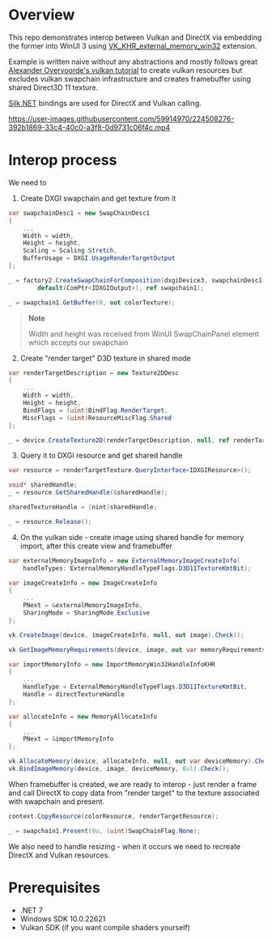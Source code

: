 # Overview

This repo demonstrates interop between Vulkan and DirectX via embedding the former into WinUI 3 using [VK_KHR_external_memory_win32](https://registry.khronos.org/vulkan/specs/1.3-extensions/man/html/VK_KHR_external_memory_win32.html) extension. 

Example is written naive without any abstractions and mostly follows great [Alexander Overvoorde's vulkan tutorial](https://vulkan-tutorial.com) to create vulkan resources but excludes vulkan swapchain infrastructure and creates framebuffer using shared Direct3D 11 texture.

[Silk.NET](https://github.com/dotnet/Silk.NET) bindings are used for DirectX and Vulkan calling.

https://user-images.githubusercontent.com/59914970/224508276-392b1869-33c4-40c0-a3f8-0d9731c06f4c.mp4

# Interop process

We need to

1. Create DXGI swapchain and get texture from it

```csharp
var swapchainDesc1 = new SwapChainDesc1
{
    ...
    Width = width,
    Height = height,
    Scaling = Scaling.Stretch,
    BufferUsage = DXGI.UsageRenderTargetOutput
};

_ = factory2.CreateSwapChainForComposition(dxgiDevice3, swapchainDesc1, 
        default(ComPtr<IDXGIOutput>), ref swapchain1);

_ = swapchain1.GetBuffer(0, out colorTexture);
```

> **Note**
> 
> Width and height was received from WinUI SwapChainPanel element which accepts our swapchain

2. Create "render target" D3D texture in shared mode

```csharp
var renderTargetDescription = new Texture2DDesc
{
    ...
    Width = width,
    Height = height,
    BindFlags = (uint)BindFlag.RenderTarget,
    MiscFlags = (uint)ResourceMiscFlag.Shared
};

_ = device.CreateTexture2D(renderTargetDescription, null, ref renderTargetTexture);
```

3. Query it to DXGI resource and get shared handle

```csharp
var resource = renderTargetTexture.QueryInterface<IDXGIResource>();

void* sharedHandle;
_ = resource.GetSharedHandle(&sharedHandle);

sharedTextureHandle = (nint)sharedHandle;

_ = resource.Release();
```

4. On the vulkan side - create image using shared handle for memory import, after this create view and framebuffer

```csharp
var externalMemoryImageInfo = new ExternalMemoryImageCreateInfo(
    handleTypes: ExternalMemoryHandleTypeFlags.D3D11TextureKmtBit);

var imageCreateInfo = new ImageCreateInfo
{
    ...
    PNext = &externalMemoryImageInfo,
    SharingMode = SharingMode.Exclusive
};

vk.CreateImage(device, imageCreateInfo, null, out image).Check();

vk.GetImageMemoryRequirements(device, image, out var memoryRequirements);

var importMemoryInfo = new ImportMemoryWin32HandleInfoKHR
{
    ...
    HandleType = ExternalMemoryHandleTypeFlags.D3D11TextureKmtBit,
    Handle = directTextureHandle
};

var allocateInfo = new MemoryAllocateInfo
{
    ...
    PNext = &importMemoryInfo
};

vk.AllocateMemory(device, allocateInfo, null, out var deviceMemory).Check();
vk.BindImageMemory(device, image, deviceMemory, 0ul).Check();
```

When framebuffer is created, we are ready to interop - just render a frame and call DirectX to copy data from "render target" to the texture associated with swapchain and present.

```csharp
context.CopyResource(colorResource, renderTargetResource);

_ = swapchain1.Present(0u, (uint)SwapChainFlag.None);
```

We also need to handle resizing - when it occurs we need to recreate DirectX and Vulkan resources.

# Prerequisites
* .NET 7
* Windows SDK 10.0.22621
* Vulkan SDK (if you want compile shaders yourself)